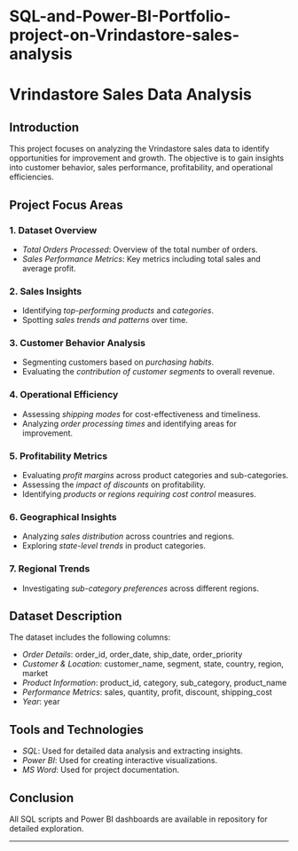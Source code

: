 # SQL-and-Power-BI-Portfolio-project-on-Vrindastore-sales-analysis

# Vrindastore Sales Data Analysis

## Introduction

This project focuses on analyzing the Vrindastore sales data to identify opportunities for improvement and growth. The objective is to gain insights into customer behavior, sales performance, profitability, and operational efficiencies.

## Project Focus Areas

### 1. Dataset Overview
- *Total Orders Processed*: Overview of the total number of orders.
- *Sales Performance Metrics*: Key metrics including total sales and average profit.

### 2. Sales Insights
- Identifying *top-performing products* and *categories*.
- Spotting *sales trends and patterns* over time.

### 3. Customer Behavior Analysis
- Segmenting customers based on *purchasing habits*.
- Evaluating the *contribution of customer segments* to overall revenue.

### 4. Operational Efficiency
- Assessing *shipping modes* for cost-effectiveness and timeliness.
- Analyzing *order processing times* and identifying areas for improvement.

### 5. Profitability Metrics
- Evaluating *profit margins* across product categories and sub-categories.
- Assessing the *impact of discounts* on profitability.
- Identifying *products or regions requiring cost control* measures.

### 6. Geographical Insights
- Analyzing *sales distribution* across countries and regions.
- Exploring *state-level trends* in product categories.

### 7. Regional Trends
- Investigating *sub-category preferences* across different regions.

## Dataset Description

The dataset includes the following columns:

- *Order Details*: order_id, order_date, ship_date, order_priority
- *Customer & Location*: customer_name, segment, state, country, region, market
- *Product Information*: product_id, category, sub_category, product_name
- *Performance Metrics*: sales, quantity, profit, discount, shipping_cost
- *Year*: year

## Tools and Technologies

- *SQL*: Used for detailed data analysis and extracting insights.
- *Power BI*: Used for creating interactive visualizations.
- *MS Word*: Used for project documentation.

## Conclusion

 All SQL scripts and Power BI dashboards are available in repository for detailed exploration.

---











